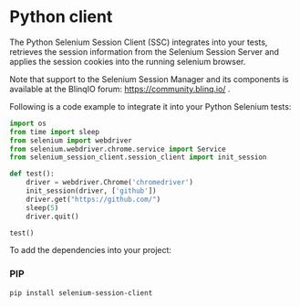 # Python client
The Python Selenium Session Client (SSC) integrates into your tests, retrieves the session information from the Selenium Session Server and applies the session cookies into the running selenium browser.

Note that support to the Selenium Session Manager and its components is available at the BlinqIO forum: https://community.blinq.io/ .

Following is a code example to integrate it into your Python Selenium tests:
```python
import os
from time import sleep
from selenium import webdriver
from selenium.webdriver.chrome.service import Service
from selenium_session_client.session_client import init_session

def test():
    driver = webdriver.Chrome('chromedriver')
    init_session(driver, ['github'])
    driver.get("https://github.com/")
    sleep(5)
    driver.quit()

test()
```

To add the dependencies into your project:
### PIP
```bash
pip install selenium-session-client
```
